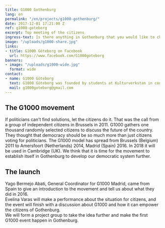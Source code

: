 ```yaml
---
title: G1000 Gothenburg
lang: en
permalink: "/en/projects/g1000-gothenburg/"
date: 2017-12-01 17:21:00 Z
ref: g1000-goteborg
excerpt: Top meeting of the citizens
ingress-text: Is there anything in Gothenburg that you would like to change? You don't have to be a politician to do it. As a citizen you can have power over your own city. G1000 is the top meeting of the citizens, a way of finding out what the people of Gothenburg really want and to make it happen with participatory democracy.
image: "/uploads/g1000-share.jpg"
links:
- title: G1000 Göteborg on Facebook
  url: https://www.facebook.com/G1000goteborg
banners:
- image: "/uploads/g1000-wide.jpg"
  format: wide
contact:
- name: G1000 Göteborg
  text: G1000 Göteborg was founded by students at Kulturverkstan in cooperation with Digidem Lab.
  mail: g1000goteborg@gmail.com
---
```


## The G1000 movement
If politicians can't find solutions, let the citizens do it. That was the call from a group of independent citizens in Brussels in 2011. G1000 gathers one thousand randomly selected citizens to discuss the future of the country. They thought that democracy should be so much more than just citizens voting for politicians. The G1000 model has spread from Brussels (Belgium) 2011 to Amersfoort (Netherlands) 2014, Madrid (Spain) 2016. In 2018 it will be used in Cambridge (UK). We think that it is time for the movement to establish itself in Gothenburg to develop our democratic system further.

## The launch
Yago Bermejo Abati, General Coordinator for G1000 Madrid, came from Spain to give an introduction to the movement and tell us about what they did in 2016.  
Evelina Varas will make a performance about the situation for citizens, and the event will finish with a discussion about G1000 and how it can empower the citizens of Gothenburg.  
We will form a project group to take the idea further and make the first G1000 event happen in Gothenburg.
